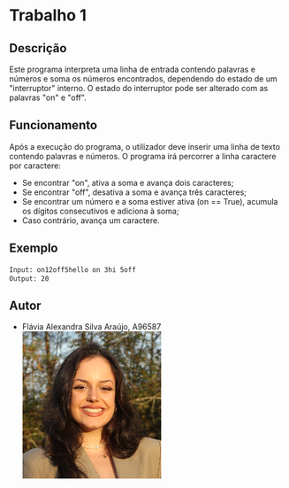 # Trabalho 1

## Descrição
Este programa interpreta uma linha de entrada contendo palavras e 
números e soma os números encontrados, dependendo do estado de um "interruptor" interno.
O estado do interruptor pode ser alterado com as palavras "on" e "off".

## Funcionamento
Após a execução do programa, o utilizador deve inserir uma linha de texto contendo palavras e números.
O programa irá percorrer a linha caractere por caractere:
- Se encontrar "on", ativa a soma e avança dois caracteres;
- Se encontrar "off", desativa a soma e avança três caracteres;
- Se encontrar um número e a soma estiver ativa (on == True), acumula os dígitos consecutivos e adiciona à soma;
- Caso contrário, avança um caractere.


## Exemplo
```
Input: on12off5hello on 3hi 5off
Output: 20
```

## Autor
- Flávia Alexandra Silva Araújo, A96587
![Autora](Images/pfp.png)

